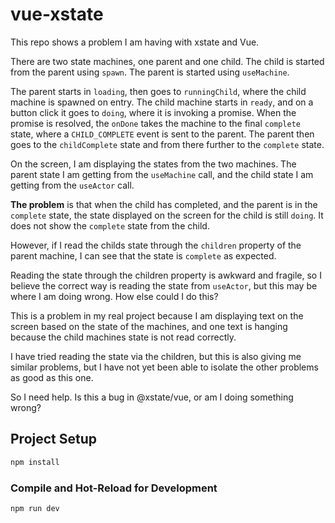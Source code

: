 # vue-xstate

This repo shows a problem I am having with xstate and Vue.

There are two state machines, one parent and one child. The child is started from the parent
using `spawn`. The parent is started using `useMachine`.

The parent starts in `loading`, then goes to `runningChild`, where the child machine
is spawned on entry. The child machine starts in `ready`, and on a button click
it goes to `doing`, where it is invoking a promise. When the promise is resolved,
the `onDone` takes the machine to the final `complete` state, where a `CHILD_COMPLETE` event
is sent to the parent. The parent then goes to the `childComplete` state and from there
further to the `complete` state.

On the screen, I am displaying the states from the two machines. The parent state I am
getting from the `useMachine` call, and the child state I am getting from the `useActor`
call.

**The problem** is that when the child has completed, and the parent is in the `complete`
state, the state displayed on the screen for the child is still `doing`. It does not show
the `complete` state from the child.

However, if I read the childs state through the `children` property of the parent machine,
I can see that the state is `complete` as expected.

Reading the state through the children property is awkward and fragile, so I believe the
correct way is reading the state from `useActor`, but this may be where I am doing wrong.
How else could I do this?

This is a problem in my real project because I am displaying text on the screen
based on the state of the machines, and one text is hanging because the child machines
state is not read correctly.

I have tried reading the state via the children, but this is also giving me similar problems,
but I have not yet been able to isolate the other problems as good as this one.

So I need help. Is this a bug in @xstate/vue, or am I doing something wrong?


## Project Setup

```sh
npm install
```

### Compile and Hot-Reload for Development

```sh
npm run dev
```
